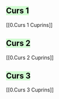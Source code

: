 
## <mark style="background: #BBFABBA6;">Curs 1</mark>
[[0.Curs 1 Cuprins]]

## <mark style="background: #BBFABBA6;">Curs 2</mark>
[[0.Curs 2 Cuprins]]

## <mark style="background: #BBFABBA6;">Curs 3</mark>

[[0.Curs 3 Cuprins]]



